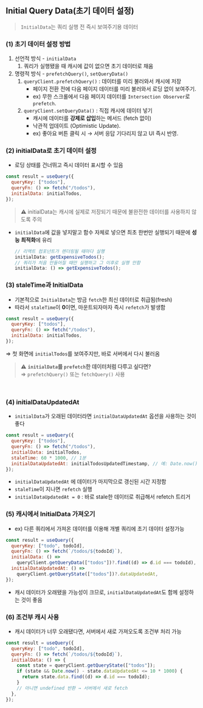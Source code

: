 ## Initial Query Data(초기 데이터 설정)

> `InitialData`는 쿼리 실행 전 즉시 보여주기용 데이터

### (1) 초기 데이터 설정 방법

1. 선언적 방식 - `initialData`
   1. 쿼리가 실행됐을 때 캐시에 값이 없으면 초기 데이터로 채움
2. 명령적 방식 - `prefetchQuery()`, `setQueryData()`
   1. `queryClient.prefetchQuery()` : 데이터를 미리 불러와서 캐시에 저장
      - 페이지 전환 전에 다음 페이지 데이터를 미리 불러와서 로딩 없이 보여주기.
      - ex) 무한 스크롤에서 다음 페이지 데이터를 `Intersection Observer`로 `prefetch`.
   2. `queryClient.setQueryData()` : 직접 캐시에 데이터 넣기
      - 캐시에 데이터를 **강제로 삽입**하는 메서드 (fetch 없이)
      - 낙관적 업데이트 (Optimistic Update).
      - ex) 좋아요 버튼 클릭 시 → 서버 응답 기다리지 않고 UI 즉시 반영.

### (2) initialData로 초기 데이터 설정

- 로딩 상태를 건너뛰고 즉시 데이터 표시할 수 있음

```jsx
const result = useQuery({
  queryKey: ["todos"],
  queryFn: () => fetch("/todos"),
  initialData: initialTodos,
});
```

> ⚠️ initialData는 캐시에 실제로 저장되기 때문에 불완전한 데이터를 사용하지 않도록 주의

- `initialData`에 값을 넣지말고 함수 자체로 넣으면 최초 한번만 실행되기 때문에 **성능 최적화**에 유리
  ```jsx
  // 리액트 컴포넌트가 렌더링될 때마다 실행
  initialData: getExpensiveTodos();
  // 쿼리가 처음 만들어질 때만 실행하고 그 이후로 실행 안함
  initialData: () => getExpensiveTodos();
  ```

### (3) staleTime과 InitialData

- 기본적으로 `InitialData`는 방금 `fetch`한 최신 데이터로 취급됨(fresh)
- 따라서 `staleTime`이 **0**이면, 마운트되자마자 즉시 `refetch`가 발생함

```jsx
const result = useQuery({
  queryKey: ["todos"],
  queryFn: () => fetch("/todos"),
  initialData: initialTodos,
});
```

⇒ 첫 화면에 `initialTodos`를 보여주지만, 바로 서버에서 다시 불러옴

> ⚠️ **`initialData`를 `prefetch`한 데이터처럼 다루고 싶다면?**<br/>
> ⇒ `prefetchQuery()` 또는 `fetchQuery()` 사용

<br/>

### (4) initialDataUpdatedAt

- `initialData`가 오래된 데이터라면 `initialDataUpdatedAt` 옵션을 사용하는 것이 좋다

```jsx
const result = useQuery({
  queryKey: ["todos"],
  queryFn: () => fetch("/todos"),
  initialData: initialTodos,
  staleTime: 60 * 1000, // 1분
  initialDataUpdatedAt: initialTodosUpdatedTimestamp, // 예: Date.now() 값
});
```

- `initialDataUpdatedAt` 에 데이터가 마지막으로 갱신된 시간 지정함
- `staleTime`이 지나면 `refetch` 실행
- `initialDataUpdatedAt = 0` : 바로 stale한 데이터로 취급해서 refetch 트리거

### (5) 캐시에서 InitialData 가져오기

- ex) 다른 쿼리에서 가져온 데이터를 이용해 개별 쿼리에 초기 데이터 설정가능

```jsx
const result = useQuery({
  queryKey: ["todo", todoId],
  queryFn: () => fetch(`/todos/${todoId}`),
  initialData: () =>
    queryClient.getQueryData(["todos"])?.find((d) => d.id === todoId),
  initialDataUpdatedAt: () =>
    queryClient.getQueryState(["todos"])?.dataUpdatedAt,
});
```

- 캐시 데이터가 오래됐을 가능성이 크므로, `initialDataUpdatedAt`도 함께 설정하는 것이 좋음

### (6) 조건부 캐시 사용

- 캐시 데이터가 너무 오래됐다면, 서버에서 새로 가져오도록 조건부 처리 가능

```jsx
const result = useQuery({
  queryKey: ["todo", todoId],
  queryFn: () => fetch(`/todos/${todoId}`),
  initialData: () => {
    const state = queryClient.getQueryState(["todos"]);
    if (state && Date.now() - state.dataUpdatedAt <= 10 * 1000) {
      return state.data.find((d) => d.id === todoId);
    }
    // 아니면 undefined 반환 → 서버에서 새로 fetch
  },
});
```
